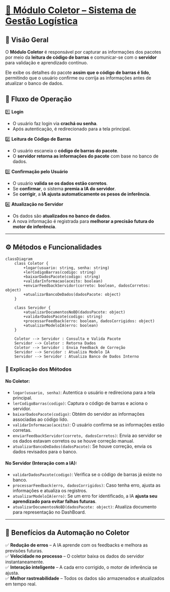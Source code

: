 # [📲 Módulo Coletor – Sistema de Gestão Logística](https://wireframe.cc/pro/pp/087e9bb82863921)

## 🚀 Visão Geral
O **Módulo Coletor** é responsável por capturar as informações dos pacotes por meio da **leitura de código de barras** e comunicar-se com o **servidor** para validação e aprendizado contínuo.

Ele exibe os detalhes do pacote **assim que o código de barras é lido**, permitindo que o usuário confirme ou corrija as informações antes de atualizar o banco de dados.

## 📜 Fluxo de Operação

1️⃣ **Login**  
   - O usuário faz login via **crachá ou senha**.  
   - Após autenticação, é redirecionado para a tela principal.

2️⃣ **Leitura de Código de Barras**  
   - O usuário escaneia o **código de barras do pacote**.  
   - O **servidor retorna as informações do pacote** com base no banco de dados.  

3️⃣ **Confirmação pelo Usuário**  
   - O usuário **valida se os dados estão corretos**.  
   - Se **confirmar**, o sistema **premia a IA do servidor**.  
   - Se **corrigir**, a **IA ajusta automaticamente os pesos de inferência**.

4️⃣ **Atualização no Servidor**  
   - Os dados são **atualizados no banco de dados**.  
   - A nova informação é registrada para **melhorar a precisão futura do motor de inferência**.

---

## ⚙️ Métodos e Funcionalidades

```mermaid
classDiagram
    class Coletor {
        +logar(usuario: string, senha: string)
        +lerCodigoBarras(codigo: string)
        +baixarDadosPacote(codigo: string)
        +validarInformacao(aceito: boolean)
        +enviarFeedbackServidor(correto: boolean, dadosCorretos: object)
        +atualizarBancoDeDados(dadosPacote: object)
    }

    class Servidor {
        +atualizarDocumentosNoBD(dadosPacote: object)
        +validarDadosPacote(codigo: string)
        +processarFeedback(erro: boolean, dadosCorrigidos: object)
        +atualizarModeloIA(erro: boolean)
    }

    Coletor --> Servidor : Consulta e Valida Pacote
    Servidor --> Coletor : Retorna Dados
    Coletor --> Servidor : Envia Feedback de Correção
    Servidor --> Servidor : Atualiza Modelo IA
    Servidor --> Servidor : Atualiza Banco de Dados Interno
```

### 📌 **Explicação dos Métodos**
#### **No Coletor:**
- `logar(usuario, senha)`: Autentica o usuário e redireciona para a tela principal.
- `lerCodigoBarras(codigo)`: Captura o código de barras e aciona o servidor.
- `baixarDadosPacote(codigo)`: Obtém do servidor as informações associadas ao código lido.
- `validarInformacao(aceito)`: O usuário confirma se as informações estão corretas.
- `enviarFeedbackServidor(correto, dadosCorretos)`: Envia ao servidor se os dados estavam corretos ou se houve correção manual.
- `atualizarBancoDeDados(dadosPacote)`: Se houve correção, envia os dados revisados para o banco.

#### **No Servidor (Interação com a IA):**
- `validarDadosPacote(codigo)`: Verifica se o código de barras já existe no banco.
- `processarFeedback(erro, dadosCorrigidos)`: Caso tenha erro, ajusta as informações e atualiza os registros.
- `atualizarModeloIA(erro)`: Se um erro for identificado, a IA **ajusta seu aprendizado para evitar falhas futuras**.
- `atualizarDocumentosNoBD(dadosPacote: object)`: Atualiza documento para representação no DashBoard.

---

## 🎯 Benefícios da Automação no Coletor
✅ **Redução de erros** – A IA aprende com os feedbacks e melhora as previsões futuras.  
✅ **Velocidade no processo** – O coletor baixa os dados do servidor instantaneamente.  
✅ **Interação inteligente** – A cada erro corrigido, o motor de inferência se ajusta.  
✅ **Melhor rastreabilidade** – Todos os dados são armazenados e atualizados em tempo real.  